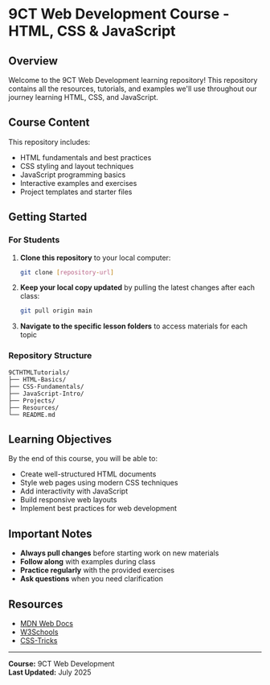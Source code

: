 # 9CT Web Development Course - HTML, CSS & JavaScript

## Overview

Welcome to the 9CT Web Development learning repository! This repository contains all the resources, tutorials, and examples we'll use throughout our journey learning HTML, CSS, and JavaScript.

## Course Content

This repository includes:

- HTML fundamentals and best practices
- CSS styling and layout techniques
- JavaScript programming basics
- Interactive examples and exercises
- Project templates and starter files

## Getting Started

### For Students

1. **Clone this repository** to your local computer:

   ```bash
   git clone [repository-url]
   ```

2. **Keep your local copy updated** by pulling the latest changes after each class:

   ```bash
   git pull origin main
   ```

3. **Navigate to the specific lesson folders** to access materials for each topic

### Repository Structure

```text
9CTHTMLTutorials/
├── HTML-Basics/
├── CSS-Fundamentals/
├── JavaScript-Intro/
├── Projects/
├── Resources/
└── README.md
```

## Learning Objectives

By the end of this course, you will be able to:

- Create well-structured HTML documents
- Style web pages using modern CSS techniques
- Add interactivity with JavaScript
- Build responsive web layouts
- Implement best practices for web development

## Important Notes

- **Always pull changes** before starting work on new materials
- **Follow along** with examples during class
- **Practice regularly** with the provided exercises
- **Ask questions** when you need clarification

## Resources

- [MDN Web Docs](https://developer.mozilla.org/)
- [W3Schools](https://www.w3schools.com/)
- [CSS-Tricks](https://css-tricks.com/)

---

**Course:** 9CT Web Development  
**Last Updated:** July 2025
